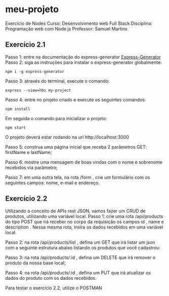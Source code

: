 # meu-projeto
Exercício de Nodes
Curso: Desenvolvimento web Full Stack
Disciplina: Programação web com Node.js
Professor: Samuel Martins
## Exercício 2.1
Passo 1: entre na documentação do express-generator
[Express-Generator](https://expressjs.com/pt-br/starter/generator.html)
Passo 2: siga as instruções para instalar o express-generator globalmente:
```node
npm i -g express-generator
```

Passo 3: através do terminal, execute o comando:
```node
express --view=hbs my-project
```

Passo 4: entre no projeto criado e execute os seguintes comandos:
```node
npm install
```
Em seguida o comando para inicializar o projeto:
```node
npm start
```

O projeto deverá estar rodando na url http://localhost:3000

Passo 5: construa uma página inicial que receba 2 parâmetros GET: firstName e lastName;

Passo 6: mostre uma mensagem de boas vindas com o nome e sobrenome recebidos via parâmetro;

Passo 7: em uma outra tela, na rota /form , crie um formulário com os seguintes campos: nome, e-mail e
endereço.

## Exercício 2.2

Utilizando o conceito de APIs rest JSON, vamos fazer um CRUD de produtos, utilizando uma variável
local.
Passo 1: crie uma rota /api/products do tipo POST que irá receber no corpo da requisição os campos id ,
name e description . Nessa mesma rota, insira os dados recebidos em uma variável local.

Passo 2: na rota /api/products/list , defina um GET que irá listar um json com a seguinte estrutura
abaixo listando os produtos que você cadastrou:

Passo 3: na rota /api/products/:id , defina um DELETE que irá remover o produto da nossa base local;

Passo 4: na rota /api/products/:id , defina um PUT que irá atualizar os dados do produto com os dados
recebidos.

Para testar o exercício 2.2, utilize o POSTMAN
